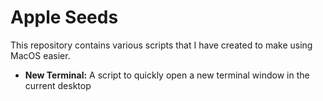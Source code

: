 # Apple Seeds
This repository contains various scripts that I have created to make using MacOS easier.

- **New Terminal:** A script to quickly open a new terminal window in the current desktop

